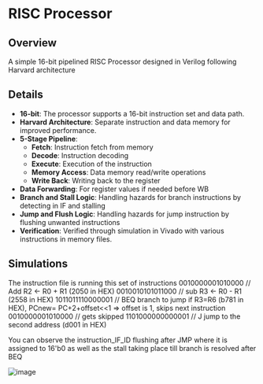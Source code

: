 # RISC Processor

## Overview

A simple 16-bit pipelined RISC Processor designed in Verilog following Harvard architecture

## Details
- **16-bit**: The processor supports a 16-bit instruction set and data path.
- **Harvard Architecture**: Separate instruction and data memory for improved performance.
- **5-Stage Pipeline**: 
  - **Fetch**: Instruction fetch from memory
  - **Decode**: Instruction decoding
  - **Execute**: Execution of the instruction
  - **Memory Access**: Data memory read/write operations
  - **Write Back**: Writing back to the register
- **Data Forwarding**: For register values if needed before WB
- **Branch and Stall Logic**: Handling hazards for branch instructions by detecting in IF and stalling
- **Jump and Flush Logic**: Handling hazards for jump instruction by flushing unwanted instructions
- **Verification**: Verified through simulation in Vivado with various instructions in memory files.

## Simulations
The instruction file is running this set of instructions 
0010000001010000 // Add R2 <- R0 + R1 (2050 in HEX)
0010010101011000 // sub R3 <- R0 - R1 (2558 in HEX)
1011011110000001 // BEQ branch to jump if R3=R6 (b781 in HEX), PCnew= PC+2+offset<<1 => offset is 1, skips next instruction 
0010000001010000 // gets skipped
1101000000000001 // J jump to the second address (d001 in HEX)

You can observe the instruction_IF_ID flushing after JMP where it is assigned to 16'b0 as well as the stall taking place till branch is resolved after BEQ

![image](https://github.com/user-attachments/assets/f605ae3c-e3dd-49db-9fd9-e3bcd6150a03)
